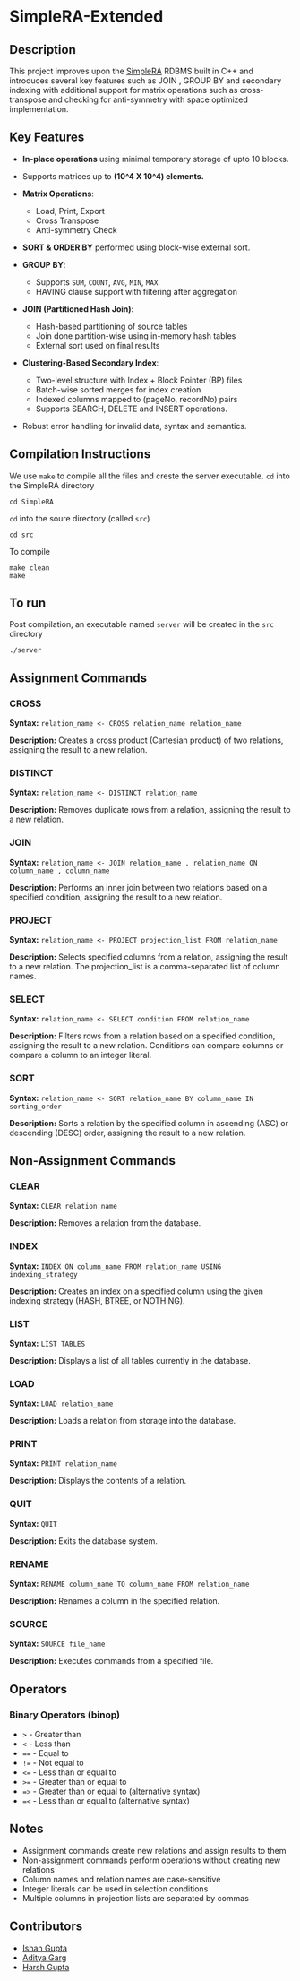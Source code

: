 # SimpleRA-Extended
## Description
This project improves upon the [SimpleRA](https://github.com/SimpleRA/SimpleRA) RDBMS built in C++ and introduces several key features such as JOIN , GROUP BY and secondary indexing with additional support for matrix operations such as cross-transpose and checking for anti-symmetry with space optimized implementation.
## Key Features
- **In-place operations** using minimal temporary storage of upto 10 blocks.
- Supports matrices up to **\(10^4 X 10^4\) elements.**
- **Matrix Operations**:  
  - Load, Print, Export  
  - Cross Transpose  
  - Anti-symmetry Check   
- **SORT & ORDER BY** performed using block-wise external sort.
- **GROUP BY**:  
  - Supports `SUM`, `COUNT`, `AVG`, `MIN`, `MAX`    
  - HAVING clause support with filtering after aggregation  
- **JOIN (Partitioned Hash Join)**:  
  - Hash-based partitioning of source tables  
  - Join done partition-wise using in-memory hash tables  
  - External sort used on final results 

- **Clustering-Based Secondary Index**:  
  - Two-level structure with Index + Block Pointer (BP) files  
  - Batch-wise sorted merges for index creation  
  - Indexed columns mapped to (pageNo, recordNo) pairs  
  - Supports SEARCH, DELETE and INSERT operations.

- Robust error handling for invalid data, syntax and semantics.
## Compilation Instructions

We use ```make``` to compile all the files and creste the server executable.
```cd``` into the SimpleRA directory
```
cd SimpleRA
```
```cd``` into the soure directory (called ```src```)
```
cd src
```
To compile
```
make clean
make
```

## To run

Post compilation, an executable named ```server``` will be created in the ```src``` directory
```
./server
```


## Assignment Commands

### CROSS
**Syntax:** `relation_name <- CROSS relation_name relation_name`

**Description:** Creates a cross product (Cartesian product) of two relations, assigning the result to a new relation.

### DISTINCT
**Syntax:** `relation_name <- DISTINCT relation_name`

**Description:** Removes duplicate rows from a relation, assigning the result to a new relation.

### JOIN
**Syntax:** `relation_name <- JOIN relation_name , relation_name ON column_name , column_name`

**Description:** Performs an inner join between two relations based on a specified condition, assigning the result to a new relation.

### PROJECT
**Syntax:** `relation_name <- PROJECT projection_list FROM relation_name`

**Description:** Selects specified columns from a relation, assigning the result to a new relation. The projection_list is a comma-separated list of column names.

### SELECT
**Syntax:** `relation_name <- SELECT condition FROM relation_name`

**Description:** Filters rows from a relation based on a specified condition, assigning the result to a new relation. Conditions can compare columns or compare a column to an integer literal.

### SORT
**Syntax:** `relation_name <- SORT relation_name BY column_name IN sorting_order`

**Description:** Sorts a relation by the specified column in ascending (ASC) or descending (DESC) order, assigning the result to a new relation.

## Non-Assignment Commands

### CLEAR
**Syntax:** `CLEAR relation_name`

**Description:** Removes a relation from the database.

### INDEX
**Syntax:** `INDEX ON column_name FROM relation_name USING indexing_strategy`

**Description:** Creates an index on a specified column using the given indexing strategy (HASH, BTREE, or NOTHING).

### LIST
**Syntax:** `LIST TABLES`

**Description:** Displays a list of all tables currently in the database.

### LOAD
**Syntax:** `LOAD relation_name`

**Description:** Loads a relation from storage into the database.

### PRINT
**Syntax:** `PRINT relation_name`

**Description:** Displays the contents of a relation.

### QUIT
**Syntax:** `QUIT`

**Description:** Exits the database system.

### RENAME
**Syntax:** `RENAME column_name TO column_name FROM relation_name`

**Description:** Renames a column in the specified relation.

### SOURCE
**Syntax:** `SOURCE file_name`

**Description:** Executes commands from a specified file.

## Operators

### Binary Operators (binop)
- `>` - Greater than
- `<` - Less than
- `==` - Equal to
- `!=` - Not equal to
- `<=` - Less than or equal to
- `>=` - Greater than or equal to
- `=>` - Greater than or equal to (alternative syntax)
- `=<` - Less than or equal to (alternative syntax)

## Notes

- Assignment commands create new relations and assign results to them
- Non-assignment commands perform operations without creating new relations
- Column names and relation names are case-sensitive
- Integer literals can be used in selection conditions
- Multiple columns in projection lists are separated by commas
## **Contributors**

- [Ishan Gupta](https://github.com/Ishan-1)
- [Aditya Garg](https://github.com/Adityagargiiith) 
- [Harsh Gupta](https://github.com/harsh-gupta10)
    

